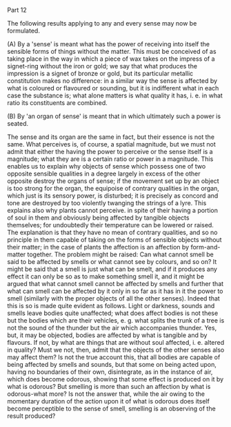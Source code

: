 Part 12

The following results applying to any and every sense may now be formulated.

(A) By a 'sense' is meant what has the power of receiving into itself the sensible forms of things without the matter.
This must be conceived of as taking place in the way in which a piece of wax takes on the impress of a signet-ring without the iron or gold; we say that what produces the impression is a signet of bronze or gold, but its particular metallic constitution makes no difference: in a similar way the sense is affected by what is coloured or flavoured or sounding, but it is indifferent what in each case the substance is; what alone matters is what quality it has, i.
e.
in what ratio its constituents are combined.

(B) By 'an organ of sense' is meant that in which ultimately such a power is seated.

The sense and its organ are the same in fact, but their essence is not the same.
What perceives is, of course, a spatial magnitude, but we must not admit that either the having the power to perceive or the sense itself is a magnitude; what they are is a certain ratio or power in a magnitude.
This enables us to explain why objects of sense which possess one of two opposite sensible qualities in a degree largely in excess of the other opposite destroy the organs of sense; if the movement set up by an object is too strong for the organ, the equipoise of contrary qualities in the organ, which just is its sensory power, is disturbed; it is precisely as concord and tone are destroyed by too violently twanging the strings of a lyre.
This explains also why plants cannot perceive.
in spite of their having a portion of soul in them and obviously being affected by tangible objects themselves; for undoubtedly their temperature can be lowered or raised.
The explanation is that they have no mean of contrary qualities, and so no principle in them capable of taking on the forms of sensible objects without their matter; in the case of plants the affection is an affection by form-and-matter together.
The problem might be raised: Can what cannot smell be said to be affected by smells or what cannot see by colours, and so on? It might be said that a smell is just what can be smelt, and if it produces any effect it can only be so as to make something smell it, and it might be argued that what cannot smell cannot be affected by smells and further that what can smell can be affected by it only in so far as it has in it the power to smell (similarly with the proper objects of all the other senses).
Indeed that this is so is made quite evident as follows.
Light or darkness, sounds and smells leave bodies quite unaffected; what does affect bodies is not these but the bodies which are their vehicles, e.
g.
what splits the trunk of a tree is not the sound of the thunder but the air which accompanies thunder.
Yes, but, it may be objected, bodies are affected by what is tangible and by flavours.
If not, by what are things that are without soul affected, i.
e.
altered in quality? Must we not, then, admit that the objects of the other senses also may affect them? Is not the true account this, that all bodies are capable of being affected by smells and sounds, but that some on being acted upon, having no boundaries of their own, disintegrate, as in the instance of air, which does become odorous, showing that some effect is produced on it by what is odorous? But smelling is more than such an affection by what is odorous-what more? Is not the answer that, while the air owing to the momentary duration of the action upon it of what is odorous does itself become perceptible to the sense of smell, smelling is an observing of the result produced?